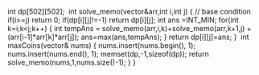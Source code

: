 int dp[502][502];
​
int solve_memo(vector<int>&arr,int i,int j)
{
// base condition
if(i>=j) return 0;
if(dp[i][j]!=-1) return dp[i][j];
int ans =INT_MIN;
for(int k=i;k<j;k++)
{
int tempAns = solve_memo(arr,i,k)+solve_memo(arr,k+1,j) + (arr[i-1]*arr[k]*arr[j]);
ans=max(ans,tempAns);
}
return dp[i][j]=ans;
}
​
int maxCoins(vector<int>& nums) {
nums.insert(nums.begin(), 1);
nums.insert(nums.end(), 1);
memset(dp,-1,sizeof(dp));
return solve_memo(nums,1,nums.size()-1);
}
}